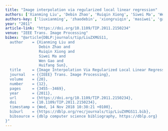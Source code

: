 ```yaml
---
title: "Image interpolation via regularized local linear regression"
authors: ['Xianming Liu', 'Debin Zhao', 'Ruiqin Xiong', 'Siwei Ma', 'Wen Gao 0001', 'Huifang Sun']
authors-key: ['liuxianming', 'zhaodebin', 'xiongruiqin', 'masiwei', 'gaowen', 'sunhuifang']
year: "2011"
article-link: "https://doi.org/10.1109/TIP.2011.2150234"
venue: "IEEE Trans. Image Processing"
bibex: "@article{DBLP:journals/tip/LiuZXMGS11,
  author    = {Xianming Liu and
               Debin Zhao and
               Ruiqin Xiong and
               Siwei Ma and
               Wen Gao and
               Huifang Sun},
  title     = {Image Interpolation Via Regularized Local Linear Regression},
  journal   = {{IEEE} Trans. Image Processing},
  volume    = {20},
  number    = {12},
  pages     = {3455--3469},
  year      = {2011},
  url       = {https://doi.org/10.1109/TIP.2011.2150234},
  doi       = {10.1109/TIP.2011.2150234},
  timestamp = {Wed, 14 Nov 2018 10:38:21 +0100},
  biburl    = {https://dblp.org/rec/journals/tip/LiuZXMGS11.bib},
  bibsource = {dblp computer science bibliography, https://dblp.org}
}"
---
```


